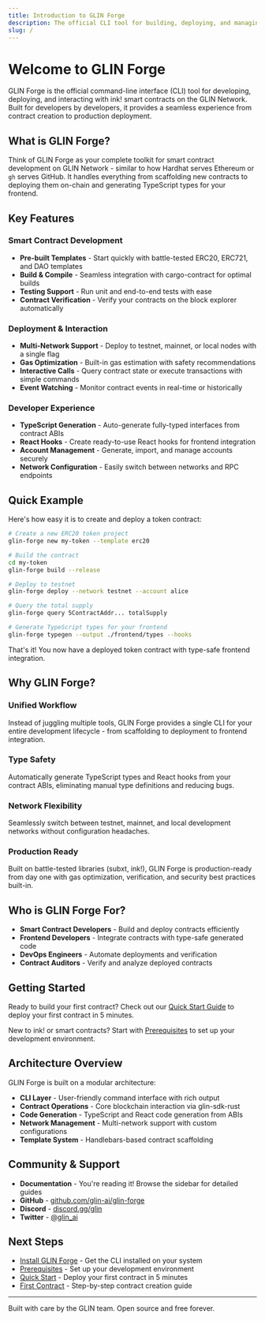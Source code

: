 ```yaml
---
title: Introduction to GLIN Forge
description: The official CLI tool for building, deploying, and managing ink! smart contracts on GLIN Network
slug: /
---
```


# Welcome to GLIN Forge

GLIN Forge is the official command-line interface (CLI) tool for developing, deploying, and interacting with ink! smart contracts on the GLIN Network. Built for developers by developers, it provides a seamless experience from contract creation to production deployment.

## What is GLIN Forge?

Think of GLIN Forge as your complete toolkit for smart contract development on GLIN Network - similar to how Hardhat serves Ethereum or `gh` serves GitHub. It handles everything from scaffolding new contracts to deploying them on-chain and generating TypeScript types for your frontend.

## Key Features

### Smart Contract Development
- **Pre-built Templates** - Start quickly with battle-tested ERC20, ERC721, and DAO templates
- **Build & Compile** - Seamless integration with cargo-contract for optimal builds
- **Testing Support** - Run unit and end-to-end tests with ease
- **Contract Verification** - Verify your contracts on the block explorer automatically

### Deployment & Interaction
- **Multi-Network Support** - Deploy to testnet, mainnet, or local nodes with a single flag
- **Gas Optimization** - Built-in gas estimation with safety recommendations
- **Interactive Calls** - Query contract state or execute transactions with simple commands
- **Event Watching** - Monitor contract events in real-time or historically

### Developer Experience
- **TypeScript Generation** - Auto-generate fully-typed interfaces from contract ABIs
- **React Hooks** - Create ready-to-use React hooks for frontend integration
- **Account Management** - Generate, import, and manage accounts securely
- **Network Configuration** - Easily switch between networks and RPC endpoints

## Quick Example

Here's how easy it is to create and deploy a token contract:

```bash
# Create a new ERC20 token project
glin-forge new my-token --template erc20

# Build the contract
cd my-token
glin-forge build --release

# Deploy to testnet
glin-forge deploy --network testnet --account alice

# Query the total supply
glin-forge query 5ContractAddr... totalSupply

# Generate TypeScript types for your frontend
glin-forge typegen --output ./frontend/types --hooks
```

That's it! You now have a deployed token contract with type-safe frontend integration.

## Why GLIN Forge?

### Unified Workflow
Instead of juggling multiple tools, GLIN Forge provides a single CLI for your entire development lifecycle - from scaffolding to deployment to frontend integration.

### Type Safety
Automatically generate TypeScript types and React hooks from your contract ABIs, eliminating manual type definitions and reducing bugs.

### Network Flexibility
Seamlessly switch between testnet, mainnet, and local development networks without configuration headaches.

### Production Ready
Built on battle-tested libraries (subxt, ink!), GLIN Forge is production-ready from day one with gas optimization, verification, and security best practices built-in.

## Who is GLIN Forge For?

- **Smart Contract Developers** - Build and deploy contracts efficiently
- **Frontend Developers** - Integrate contracts with type-safe generated code
- **DevOps Engineers** - Automate deployments and verification
- **Contract Auditors** - Verify and analyze deployed contracts

## Getting Started

Ready to build your first contract? Check out our [Quick Start Guide](./getting-started/quick-start) to deploy your first contract in 5 minutes.

New to ink! or smart contracts? Start with [Prerequisites](./getting-started/prerequisites) to set up your development environment.

## Architecture Overview

GLIN Forge is built on a modular architecture:

- **CLI Layer** - User-friendly command interface with rich output
- **Contract Operations** - Core blockchain interaction via glin-sdk-rust
- **Code Generation** - TypeScript and React code generation from ABIs
- **Network Management** - Multi-network support with custom configurations
- **Template System** - Handlebars-based contract scaffolding

## Community & Support

- **Documentation** - You're reading it! Browse the sidebar for detailed guides
- **GitHub** - [github.com/glin-ai/glin-forge](https://github.com/glin-ai/glin-forge)
- **Discord** - [discord.gg/glin](https://discord.gg/glin)
- **Twitter** - [@glin_ai](https://twitter.com/glin_ai)

## Next Steps

<div className="next-steps">

- [Install GLIN Forge](./getting-started/installation) - Get the CLI installed on your system
- [Prerequisites](./getting-started/prerequisites) - Set up your development environment
- [Quick Start](./getting-started/quick-start) - Deploy your first contract in 5 minutes
- [First Contract](./getting-started/first-contract) - Step-by-step contract creation guide

</div>

---

Built with care by the GLIN team. Open source and free forever.
